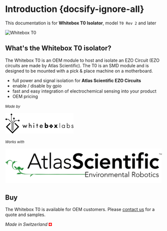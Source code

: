 # Introduction {docsify-ignore-all}

This documentation is for **Whitebox T0 Isolator**, model `T0 Rev 2` and later

![Whitebox T0](/_media/whitebox-t0.jpg)


## What's the Whitebox T0 isolator? <!-- {docsify-ignore} -->
The Whitebox T0 is an OEM module to host and isolate an EZO Circuit (EZO circuits are made by Atlas Scientific). The T0 is an SMD module and is designed to be mounted with a pick & place machine on a motherboard.

* full power and signal isolation for **Atlas Scientific EZO Circuits**
* enable / disable by gpio
* fast and easy integration of electrochemical sensing into your product
* OEM pricing

<small>_Made by_</small>

![Whitebox Logo](_media/whitebox_logo.png)

<small>_Works with_</small>

![Atlas Logo](_media/atlas_scientific.png)


## Buy <!-- {docsify-ignore} -->
The Whitebox T0 is available for OEM customers. Please [contact us](https://www.whiteboxes.ch/contact/) for a quote and samples.

*Made in Switzerland* ![Switzerland](_media/its-flag-is-a-big-plus.png)
